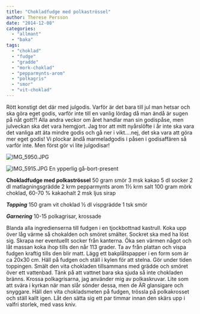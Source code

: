 ```yaml
---
title: "Chokladfudge med polkaströssel"
author: Therese Persson
date: "2014-12-08"
categories: 
  - "allmant"
  - "baka"
tags: 
  - "choklad"
  - "fudge"
  - "gradde"
  - "mork-choklad"
  - "pepparmynts-arom"
  - "polkagris"
  - "smor"
  - "vit-choklad"
---
```


Rött konstigt det där med julgodis. Varför är det bara till jul man hetsar och ska göra eget godis, varför inte till en vanlig lördag då man ändå är sugen på nåt gott?! Alla andra veckor om året handlar man sin godispåse, men julveckan ska det vara hemgjort. Jag tror att mitt nyårslöfte i år inte ska vara det vanliga att äta mindre godis och gå ner i vikt....nej, det ska vara att göra mer eget godis! Vi plockar ändå marmeladgodis i påsen i godisaffären så varför inte. Men först gör vi lite julgodisar!  
  
![IMG_5950.JPG](/static/img/IMG_5950.jpg)
  
![IMG_5915.JPG](/static/img/IMG_5915.jpg)
En ypperlig gå-bort-present

**Chokladfudge med polkaströssel** 50 gram smör 3 msk kakao 5 dl socker 2 dl matlagningsgrädde 2 krm pepparmynts arom 1½ krm salt 100 gram mörk choklad, 60-70 % kakaohalt 2 msk ljus sirap

**_Topping_** 150 gram vit choklad ½ dl vispgrädde 1 tsk smör

**_Garnering_** 10-15 polkagrisar, krossade

Blanda alla ingredienserna till fudgen i en tjockbottnad kastrull. Koka upp över låg värme så chokalden och smöret smälter. Sockret ska med ha löst sig. Skrapa ner eventuellt socker från kanterna. Öka sen värmen något och låt massan koka ihop tills den når 113 grader. Ta av från plattan och vispa fudgen kraftig tills den blir matt. Lägg ett bakplåtspapper i en form som är ca 20x30 cm. Häll på fudgen och ställ i kylen för att stelna. Gör under tiden toppingen. Smält den vita chokladen tillsammans med grädde och smöret över ett vattenbad. Tänk på att vattnet bara ska sjuda så inte chokladen bränns. Krossa polkagrisarna, jag använder mig av polkaskruvar. Lite som att svära i kyrkan när man slår sönder dessa, men de ÄR glansigare och snyggare. Häll den vita chokladsmeten på fudgen, trössla på polkakrosset och ställ kallt igen. Låt den sätta sig ett par timmar innan den skärs upp i valfri storlek, med vass kniv.
